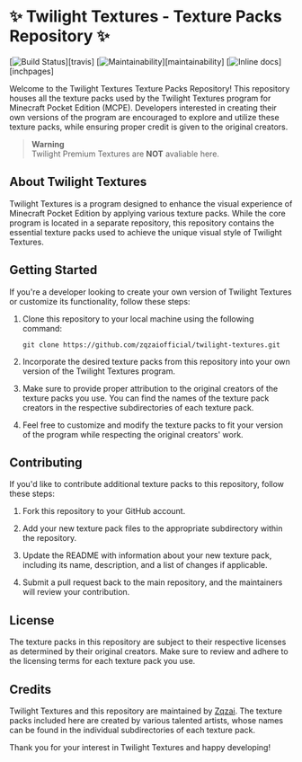 # ✨️ Twilight Textures - Texture Packs Repository ✨️ 

[![Build Status](https://travis-ci.org/sferik/twitter.svg?branch=master)][travis]
[![Maintainability](https://api.codeclimate.com/v1/badges/09362621ad91e8f599b3/maintainability)][maintainability]
[![Inline docs](http://inch-ci.org/github/sferik/twitter.svg?style=shields)][inchpages]

Welcome to the Twilight Textures Texture Packs Repository! This repository houses all the texture packs used by the Twilight Textures program for Minecraft Pocket Edition (MCPE). Developers interested in creating their own versions of the program are encouraged to explore and utilize these texture packs, while ensuring proper credit is given to the original creators.

> **Warning**<br> Twilight Premium Textures are **NOT** avaliable here.

## About Twilight Textures

Twilight Textures is a program designed to enhance the visual experience of Minecraft Pocket Edition by applying various texture packs. While the core program is located in a separate repository, this repository contains the essential texture packs used to achieve the unique visual style of Twilight Textures.

## Getting Started

If you're a developer looking to create your own version of Twilight Textures or customize its functionality, follow these steps:

1. Clone this repository to your local machine using the following command:
   ```
   git clone https://github.com/zqzaiofficial/twilight-textures.git
   ```

2. Incorporate the desired texture packs from this repository into your own version of the Twilight Textures program.

3. Make sure to provide proper attribution to the original creators of the texture packs you use. You can find the names of the texture pack creators in the respective subdirectories of each texture pack.

4. Feel free to customize and modify the texture packs to fit your version of the program while respecting the original creators' work.

## Contributing

If you'd like to contribute additional texture packs to this repository, follow these steps:

1. Fork this repository to your GitHub account.

2. Add your new texture pack files to the appropriate subdirectory within the repository.

3. Update the README with information about your new texture pack, including its name, description, and a list of changes if applicable.

4. Submit a pull request back to the main repository, and the maintainers will review your contribution.

## License

The texture packs in this repository are subject to their respective licenses as determined by their original creators. Make sure to review and adhere to the licensing terms for each texture pack you use.

## Credits

Twilight Textures and this repository are maintained by [Zqzai](https://github.com/zqzaiofficial). The texture packs included here are created by various talented artists, whose names can be found in the individual subdirectories of each texture pack.

Thank you for your interest in Twilight Textures and happy developing!
